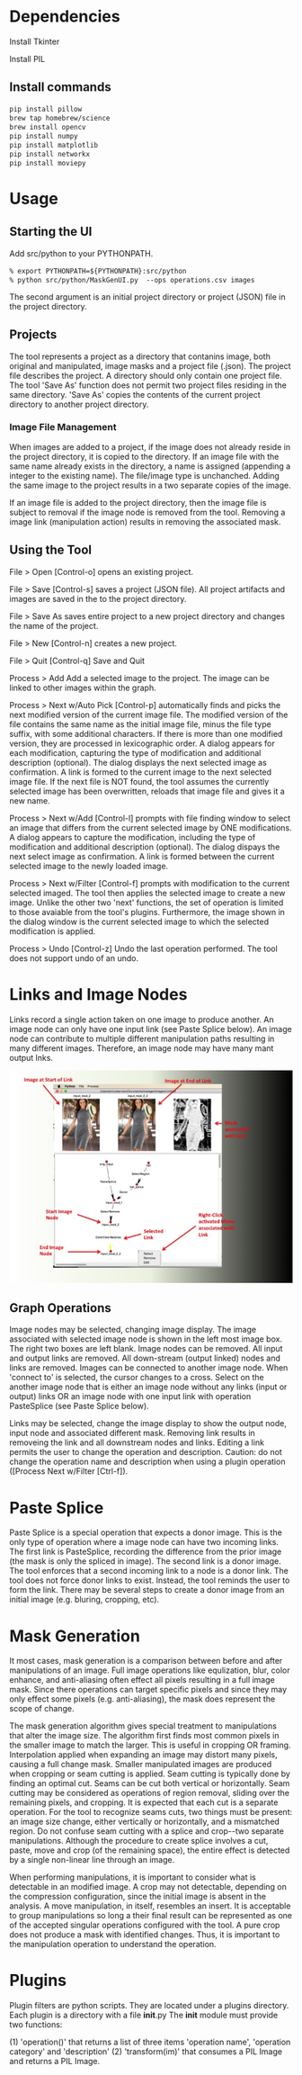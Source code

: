 # Dependencies

Install Tkinter

Install PIL

## Install commands

```
pip install pillow
brew tap homebrew/science
brew install opencv
pip install numpy
pip install matplotlib
pip install networkx
pip install moviepy
```

# Usage

## Starting the UI

Add src/python to your PYTHONPATH.

```
% export PYTHONPATH=${PYTHONPATH}:src/python
% python src/python/MaskGenUI.py  --ops operations.csv images
```

The second argument is an initial project directory or project (JSON) file in the project directory.

## Projects

The tool represents a project as a directory that contanins image, both original and manipulated, image masks and a project file (.json).  The project file describes the project.  A directory should only contain one project file.  The tool 'Save As' function does not permit two project files residing in the same directory.  'Save As' copies the contents of the current project directory to another project directory.  

### Image File Management 

When images are added to a project, if the image does not already reside in the project directory, it is copied to the directory.  If an image file with the same name already exists in the directory, a name is assigned (appending a integer to the existing name).  The file/image type is unchanched. Adding the same image to the project results in a two separate copies of the image.  

If an image file is added to the project directory, then the image file is subject to removal if the image node is removed from the tool.  Removing a image link (manipulation action) results in removing the associated mask.

## Using the Tool

File > Open [Control-o] opens an existing project.

File > Save [Control-s] saves a project (JSON file).  All project artifacts and images are saved in the to the project directory.
 
File > Save As saves entire project to a new project directory and changes the name of the project.

File > New [Control-n] creates a new project.

File > Quit [Control-q] Save and Quit

Process > Add Add a selected image to the project. The image can be linked to other images within the graph.

Process > Next w/Auto Pick [Control-p] automatically finds and picks the next modified version of the current image file.  The modified version of the file contains the same name as the initial image file, minus the file type suffix, with some additional characters.  If there is more than one modified version, they are processed in lexicographic order.  A dialog appears for each modification, capturing the type of modification and additional description (optional).  The dialog displays the next selected image as confirmation. A link is formed to the current image to the next selected image file.   If the next file is NOT found, the tool assumes the currently selected image has been overwritten, reloads that image file and gives it a new name.

Process > Next w/Add [Control-l] prompts with file finding window to select an image that differs from the current selected image by ONE modifications.  A dialog appears to capture the modification, including the type of modification and additional description (optional). The dialog dispays the next select image as confirmation. A link is formed between the current selected image to the newly loaded image.

Process > Next w/Filter [Control-f] prompts with modification to the current selected imaged.  The tool then applies the selected image to create a new image.  Unlike the other two 'next' functions, the set of operation is limited to those avaiable from the tool's plugins.  Furthermore, the image shown in the dialog window is the current selected image to which the selected modification is applied.

Process > Undo [Control-z] Undo the last operation performed.  The tool does not support undo of an undo.

# Links and Image Nodes

Links record a single action taken on one image to produce another.  An image node can only have one input link (see Paste Splice below).  An image node can contribute to multiple different manipulation paths resulting in many different images.  Therefore, an image node may have many mant output lnks.

![Alt](doc/UIView.jpg "UI View")

## Graph Operations

Image nodes may be selected, changing image display.  The image associated with selected image node is shown in the left most image box.  The right two boxes are left blank.  Image nodes can be removed.  All input and output links are removed.  All down-stream (output linked) nodes and links are removed.  Images can be connected to another image node.  When 'connect to' is selected, the cursor changes to a cross. Select on the another image node that is either an image node without any links (input or output) links OR an image node with one input link with operation PasteSplice (see Paste Splice below).

Links may be selected, change the image display to show the output node, input node and associated different mask.  Removing link results in removeing the link and all downstream nodes and links.  Editing a link permits the user to change the operation and description.  Caution: do not change the operation name and description when using a plugin operation ([Process Next w/Filter [Ctrl-f]).

# Paste Splice

Paste Splice is a special operation that expects a donor image.  This is the only type of operation where a image node can have two incoming links.  The first link is PasteSplice, recording the difference from the prior image (the mask is only the spliced in image). The second link is a donor image. The tool enforces that a second incoming link to a node is a donor link.  The tool does not force donor links to exist.  Instead, the tool reminds the user to form the link.  There may be several steps to create a donor image from an initial image (e.g. bluring, cropping, etc). 

# Mask Generation

   It most cases, mask generation is a comparison between before and after manipulations of an image.  Full image operations like equlization, blur, color enhance, and anti-aliasing often effect all pixels resulting in a full image mask.  Since there operations can target specific pixels and since they may only effect some pixels (e.g. anti-aliasing), the mask does represent the scope of change.

   The mask generation algorithm gives special treatment to manipulations that alter the image size.  The algorithm first finds most common pixels in the smaller image to match the larger.  This is useful in cropping OR framing.  Interpolation applied when expanding an image may distort many pixels, causing a full change mask.  Smaller manipulated images are produced when cropping or seam cutting is applied. Seam cutting is typically done by finding an optimal cut. Seams can be cut both vertical or horizontally. Seam cutting may be considered as operations of region removal, sliding over the remaining pixels, and cropping.  It is expected that each cut is a separate operation.  For the tool to recognize seams cuts, two things must be present: an image size change, either vertically or horizontally, and a mismatched region.  Do not confuse seam cutting with a splice and crop--two separate manipulations.  Although the procedure to create splice involves a cut, paste, move and crop (of the remaining space), the entire effect is detected by a single non-linear line through an image. 

When performing manipulations, it is important to consider what is detectable in an modified image. A crop may not detectable, depending on the compression configuration, since the initial image is absent in the analysis.  A move manipulation, in itself, resembles an insert.  It is acceptable to group manipulations so long a their final result can be represented as one of the accepted singular operations configured with the tool. A pure crop does not produce a mask with identified changes.  Thus, it is important to the manipulation operation to understand the operation.

# Plugins

Plugin filters are python scripts.  They are located under a plugins directory.  Each plugin is a directory with a file __init__.py  The __init__ module must provide two functions: 

(1) 'operation()' that returns a list of three items 'operation name', 'operation category' and 'description'
(2) 'transform(im)' that consumes a PIL Image and returns a PIL Image.
